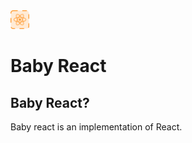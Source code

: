 <div>
  <img src="https://raw.githubusercontent.com/erenworld/react/main/.github/assets/logo.svg" alt="Logo" width="30" height="30" />
</div>

# Baby React

## Baby React?

Baby react is an implementation of React.
